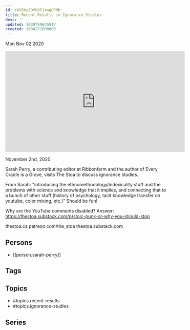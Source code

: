 ```yaml
---
id: YXV5Ky3OfH0FjrwgOPMb_
title: Recent Results in Ignorance Studies
desc: ''
updated: 1639759645917
created: 1604271600000
---
```





Mon Nov 02 2020

<iframe width="560" height="315" src="https://www.youtube.com/embed/EkdkOpr_m94" title="Recent Results in Ignorance Studies w/ Sarah Perry" frameborder="0" allow="accelerometer; autoplay; clipboard-write; encrypted-media; gyroscope; picture-in-picture" allowfullscreen ></iframe>

November 2nd, 2020

Sarah Perry, a contributing editor at Ribbonfarm and the author of Every Cradle is a Grave, visits The Stoa to discuss ignorance studies.

From Sarah: "introducing the ethnomethodology/indexicality stuff and the problems with science and knowledge that it implies, and connecting that to a bunch of other stuff (history of psychology, tacit knowledge transfer on youtube, color mixing, etc.)"
Should be fun!

Why are the YouTube comments disabled? Answer: https://thestoa.substack.com/p/stoic-punk-or-why-you-should-stop

thestoa.ca
patreon.com/the_stoa
thestoa.substack.com

## Persons

- [[person.sarah-perry]]

## Tags



## Topics

- #topics.recent-results
- #topics.ignorance-studies

## Series



